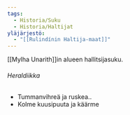 ```yaml
---
tags:
  - Historia/Suku
  - Historia/Haltijat
yläjärjestö:
  - "[[Rulindínin Haltija-maat]]"
---
```

[[Mylha Unarith]]in alueen hallitsijasuku.

###### Heraldiikka
- Tummanvihreä ja ruskea..
- Kolme kuusipuuta ja käärme